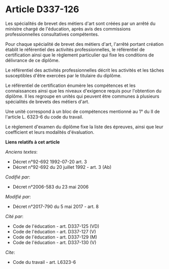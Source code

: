 # Article D337-126

Les spécialités de brevet des métiers d'art sont créées par un arrêté du ministre chargé de l'éducation, après avis des
commissions professionnelles consultatives compétentes.

Pour chaque spécialité de brevet des métiers d'art, l'arrêté portant création établit le référentiel des activités
professionnelles, le référentiel de certification ainsi que le règlement particulier qui fixe les conditions de délivrance de
ce diplôme.

Le référentiel des activités professionnelles décrit les activités et les tâches susceptibles d'être exercées par le
titulaire du diplôme.

Le référentiel de certification énumère les compétences et les connaissances ainsi que les niveaux d'exigence requis pour
l'obtention du diplôme. Il les regroupe en unités qui peuvent être communes à plusieurs spécialités de brevets des métiers
d'art.

Une unité correspond à un bloc de compétences mentionné au 1° du II de l'article L. 6323-6 du code du travail.

Le règlement d'examen du diplôme fixe la liste des épreuves, ainsi que leur coefficient et leurs modalités d'évaluation.

**Liens relatifs à cet article**

_Anciens textes_:

  - Décret n°92-692 1992-07-20 art. 3
  - Décret n°92-692 du 20 juillet 1992 - art. 3 (Ab)

_Codifié par_:

  - Décret n°2006-583 du 23 mai 2006

_Modifié par_:

  - Décret n°2017-790 du 5 mai 2017 - art. 8

_Cité par_:

  - Code de l'éducation - art. D337-125 (VD)
  - Code de l'éducation - art. D337-127 (V)
  - Code de l'éducation - art. D337-129 (M)
  - Code de l'éducation - art. D337-130 (V)

_Cite_:

  - Code du travail - art. L6323-6
